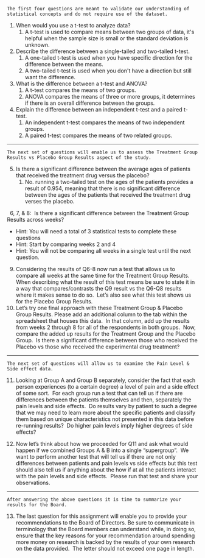 	The first four questions are meant to validate our understanding of statistical concepts and do not require use of the dataset.

1. When would you use a t-test to analyze data?
	1. A t-test is used to compare means between two groups of data, it's helpful when the sample size is small or the standard deviation is unknown.
2. Describe the difference between a single-tailed and two-tailed t-test.
	1. A one-tailed t-test is used when you have specific direction for the difference between the means.
	2. A two-tailed t-test is used when you don't have a direction but still want the difference.
3. What is the difference between a t-test and ANOVA?
	1. A t-test compares the means of two groups.
	2. ANOVA compares the means of three or more groups, it determines if there is an overall difference between the groups.
4. Explain the difference between an independent t-test and a paired t-test.
	1. An independent t-test compares the means of two independent groups.
	2. A paired t-test compares the means of two related groups.

---

	The next set of questions will enable us to assess the Treatment Group Results vs Placebo Group Results aspect of the study.

5. Is there a significant difference between the average ages of patients that received the treatment drug versus the placebo?
	1. No. running a two-tailed test on the ages of the patients provides a result of 0.954, meaning that there is no significant difference between the ages of the patients that received the treatment drug verses the placebo.

  6, 7, & 8:  Is there a significant difference between the Treatment Group Results across weeks?

- Hint: You will need a total of 3 statistical tests to complete these questions
- Hint: Start by comparing weeks 2 and 4
- Hint: You will not be comparing all weeks in a single test until the next question.

9. Considering the results of Q6-8 now run a test that allows us to compare all weeks at the same time for the Treatment Group Results.  When describing what the result of this test means be sure to state it in a way that compares/contrasts the Q9 result vs the Q6-Q8 results where it makes sense to do so.  Let’s also see what this test shows us for the Placebo Group Results.
10. Let’s try one final approach with these Treatment Group & Placebo Group Results. Please add an additional column to the tab within the spreadsheet that houses this data.  In that column, add up the results from weeks 2 through 8 for all of the respondents in both groups.  Now, compare the added up results for the Treatment Group and the Placebo Group.  Is there a significant difference between those who received the Placebo vs those who received the experimental drug treatment?

---

	The next set of questions will allow us to examine the Pain Level & Side effect data.
	
11. Looking at Group A and Group B separately, consider the fact that each person experiences (to a certain degree) a level of pain and a side effect of some sort.  For each group run a test that can tell us if there are differences between the patients themselves and then, separately the pain levels and side effects.  Do results vary by patient to such a degree that we may need to learn more about the specific patients and classify them based on unique characteristics not presented in this data before re-running results?  Do higher pain levels imply higher degrees of side effects?

12. Now let’s think about how we proceeded for Q11 and ask what would happen if we combined Groups A & B into a single “supergroup”.  We want to perform another test that will tell us if there are not only differences between patients and pain levels vs side effects but this test should also tell us if anything about the how if at all the patients interact with the pain levels and side effects.  Please run that test and share your observations.

---

	After answering the above questions it is time to summarize your results for the Board.
	
13. The last question for this assignment will enable you to provide your recommendations to the Board of Directors. Be sure to communicate in terminology that the Board members can understand while, in doing so, ensure that the key reasons for your recommendation around spending more money on research is backed by the results of your own research on the data provided.  The letter should not exceed one page in length.